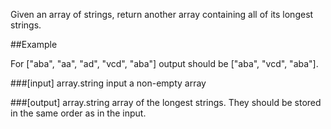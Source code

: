 Given an array of strings, return another array containing all of its longest strings.

##Example

For ["aba", "aa", "ad", "vcd", "aba"] output should be ["aba", "vcd", "aba"].

###[input] array.string input
a non-empty array

###[output] array.string
array of the longest strings. They should be stored in the same order as in the input.

